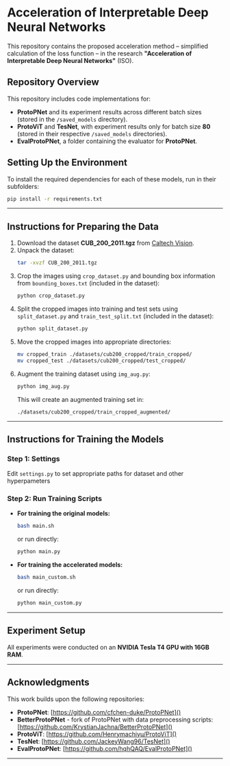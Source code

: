 # Acceleration of Interpretable Deep Neural Networks

This repository contains the proposed acceleration method – simplified calculation of the loss function – in the research **"Acceleration of Interpretable Deep Neural Networks"** (ISO).

## Repository Overview
This repository includes code implementations for:
- **ProtoPNet** and its experiment results across different batch sizes (stored in the `/saved_models` directory).
- **ProtoViT** and **TesNet**, with experiment results only for batch size **80** (stored in their respective `/saved_models` directories).
- **EvalProtoPNet**, a folder containing the evaluator for **ProtoPNet**.


## Setting Up the Environment
To install the required dependencies for each of these models, run in their subfolders:
```bash
pip install -r requirements.txt
```

---

## Instructions for Preparing the Data
1. Download the dataset **CUB_200_2011.tgz** from [Caltech Vision](http://www.vision.caltech.edu/visipedia/CUB-200-2011.html).
2. Unpack the dataset:
   ```bash
   tar -xvzf CUB_200_2011.tgz
   ```
3. Crop the images using `crop_dataset.py` and bounding box information from `bounding_boxes.txt` (included in the dataset):
   ```bash
   python crop_dataset.py
   ```
4. Split the cropped images into training and test sets using `split_dataset.py` and `train_test_split.txt` (included in the dataset):
   ```bash
   python split_dataset.py
   ```
5. Move the cropped images into appropriate directories:
   ```bash
   mv cropped_train ./datasets/cub200_cropped/train_cropped/
   mv cropped_test ./datasets/cub200_cropped/test_cropped/
   ```
6. Augment the training dataset using `img_aug.py`:
   ```bash
   python img_aug.py
   ```
   This will create an augmented training set in:
   ```
   ./datasets/cub200_cropped/train_cropped_augmented/
   ```

---

## Instructions for Training the Models
### Step 1: Settings
Edit `settings.py` to set appropriate paths for dataset and other hyperpameters

### Step 2: Run Training Scripts
- **For training the original models:**
  ```bash
  bash main.sh
  ```
  or run directly:
  ```bash
  python main.py
  ```
- **For training the accelerated models:**
  ```bash
  bash main_custom.sh
  ```
  or run directly:
  ```bash
  python main_custom.py
  ```

---

## Experiment Setup
All experiments were conducted on an **NVIDIA Tesla T4 GPU with 16GB RAM**.

---

## Acknowledgments
This work builds upon the following repositories:
- **ProtoPNet**: [https://github.com/cfchen-duke/ProtoPNet]()
- **BetterProtoPNet** - fork of ProtoPNet with data preprocessing scripts: [https://github.com/KrystianJachna/BetterProtoPNet]()
- **ProtoViT**: [https://github.com/Henrymachiyu/ProtoViT]()
- **TesNet**: [https://github.com/JackeyWang96/TesNet]()
- **EvalProtoPNet**: [https://github.com/hqhQAQ/EvalProtoPNet]()

---
